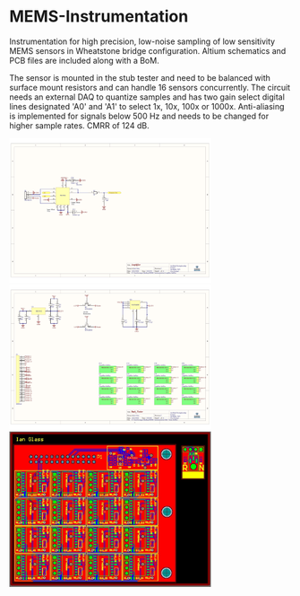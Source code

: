 # MEMS-Instrumentation
Instrumentation for high precision, low-noise sampling of low sensitivity MEMS sensors in Wheatstone bridge configuration. Altium schematics and PCB files are included along with a BoM.

The sensor is mounted in the stub tester and need to be balanced with surface mount resistors and can handle 16 sensors concurrently. The circuit needs an external DAQ to quantize samples and has two gain select digital lines designated 'A0' and 'A1' to select 1x, 10x, 100x or 1000x. Anti-aliasing is implemented for signals below 500 Hz and needs to be changed for higher sample rates. CMRR of 124 dB.


<img src="https://github.com/IanGlass/MEMS-Instrumentation/blob/master/Amplifier_Schematic.jpg" width="360"> <img src="https://github.com/IanGlass/MEMS-Instrumentation/blob/master/Stub_Tester_Schematic.jpg" width="360"> 
<img src="https://github.com/IanGlass/MEMS-Instrumentation/blob/master/MEMS_Instrumentation.JPG" width="360">
